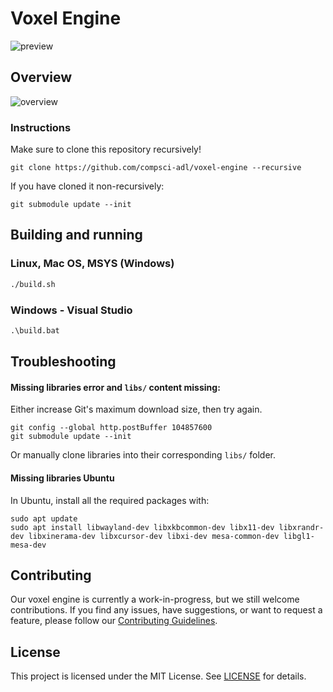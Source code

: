 # Voxel Engine

![preview](https://github.com/user-attachments/assets/f4f6eb2c-5e47-4f15-8a8e-db896befeffd)

## Overview

![overview](assets/overview.png)

### Instructions

Make sure to clone this repository recursively!

```
git clone https://github.com/compsci-adl/voxel-engine --recursive
```

If you have cloned it non-recursively:

```
git submodule update --init
```

## Building and running

### Linux, Mac OS, MSYS (Windows)

```sh
./build.sh
```

### Windows - Visual Studio

```bat
.\build.bat
```

## Troubleshooting

#### Missing libraries error and ```libs/``` content missing:

Either increase Git's maximum download size, then try again.

```
git config --global http.postBuffer 104857600
git submodule update --init
```

Or manually clone libraries into their corresponding ``libs/`` folder.


#### Missing libraries Ubuntu

In Ubuntu, install all the required packages with:

``` 
sudo apt update
sudo apt install libwayland-dev libxkbcommon-dev libx11-dev libxrandr-dev libxinerama-dev libxcursor-dev libxi-dev mesa-common-dev libgl1-mesa-dev
```

## Contributing

Our voxel engine is currently a work-in-progress, but we still welcome contributions. If you find any issues, have suggestions, or want to request a feature, please follow our [Contributing Guidelines](https://github.com/compsci-adl/.github/blob/main/CONTRIBUTING.md).

## License

This project is licensed under the MIT License.
See [LICENSE](LICENSE) for details.
